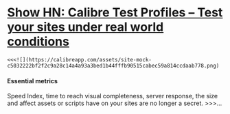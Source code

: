 # [Show HN: Calibre Test Profiles – Test your sites under real world conditions](undefined)

    <<<![](https://calibreapp.com/assets/site-mock-c5032222bf2f2c9a28c14a4a93a3bed1b44fffb90515cabec59a814ccdaab778.png)  

#### Essential metrics

Speed Index, time to reach visual completeness, server response, the size and affect assets or scripts have on your sites are no longer a secret.
\>\>\>...
  